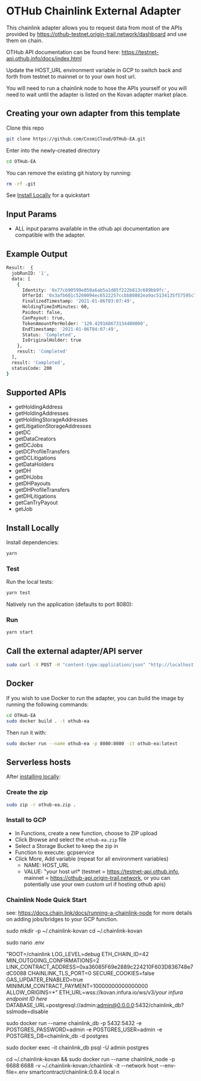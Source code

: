 # OTHub Chainlink External Adapter

This chainlink adapter allows you to request data from most of the APIs provided by https://othub-testnet.origin-trail.network/dashboard and use them on chain.

OTHub API documentation can be found here: https://testnet-api.othub.info/docs/index.html

Update the HOST_URL environment variable in GCP to switch back and forth from testnet to mainnet or to your own host url.

You will need to run a chainlink node to hose the APIs yourself or you will need to wait until the adapter is listed on the Kovan adapter market place.

## Creating your own adapter from this template

Clone this repo 

```bash
git clone https://github.com/CosmiCloud/OTHub-EA.git
```

Enter into the newly-created directory

```bash
cd OTHub-EA
```

You can remove the existing git history by running:

```bash
rm -rf .git
```

See [Install Locally](#install-locally) for a quickstart

## Input Params

- ALL input params available in the othub api documentation are compatible with the adapter.

## Example Output

```bash
Result:  {
  jobRunID: '1',
  data: [
    {
      Identity: '0x77cb90599e850a6ab5a1d85f222b813c689bb9fc',
      OfferId: '0x3afb601c5260094ec6522257ccbb80882ea9ac5134135f57595c70a3fae07538',
      FinalizedTimestamp: '2021-01-06T03:07:49',
      HoldingTimeInMinutes: 60,
      Paidout: false,
      CanPayout: true,
      TokenAmountPerHolder: '120.429168673134480000',
      EndTimestamp: '2021-01-06T04:07:49',
      Status: 'Completed',
      IsOriginalHolder: true
    },
    result: 'Completed'
  ],
  result: 'Completed',
  statusCode: 200
}
```

## Supported APIs

- getHoldingAddress
- getHoldingAddresses
- getHoldingStorageAddresses
- getLitigationStorageAddresses
- getDC
- getDataCreators
- getDCJobs
- getDCProfileTransfers
- getDCLitigations
- getDataHolders
- getDH
- getDHJobs
- getDHPayouts
- getDHProfileTransfers
- getDHLitigations
- getCanTryPayout
- getJob

## Install Locally

Install dependencies:

```bash
yarn
```

### Test

Run the local tests:

```bash
yarn test
```

Natively run the application (defaults to port 8080):

### Run

```bash
yarn start
```

## Call the external adapter/API server

```bash
sudo curl -X POST -H "content-type:application/json" "http://localhost:8080/" --data '{ "id": 0, "data": { "action": "getDHJobs", "value": "Status", "dh_erc725_id": "0x77cb90599e850a6ab5a1d85f222b813c689bb9fc", "limit": "1", "page": "1", "OfferId_like": "0x3afb601c5260094ec6522257ccbb80882ea9ac5134135f57595c70a3fae07538" } }'
```

## Docker

If you wish to use Docker to run the adapter, you can build the image by running the following commands:

```bash
cd OTHub-EA
sudo docker build . -t othub-ea
```

Then run it with:

```bash
sudo docker run --name othub-ea -p 8080:8080 -it othub-ea:latest
```

## Serverless hosts

After [installing locally](#install-locally):

### Create the zip

```bash
sudo zip -r othub-ea.zip .
```

### Install to GCP

- In Functions, create a new function, choose to ZIP upload
- Click Browse and select the `othub-ea.zip` file
- Select a Storage Bucket to keep the zip in
- Function to execute: gcpservice
- Click More, Add variable (repeat for all environment variables)
  - NAME: HOST_URL
  - VALUE: "your host url* 
  (testnet = https://testnet-api.othub.info, mainnet = https://othub-api.origin-trail.network, or you can potentially use your own custom url if hosting othub apis)

### Chainlink Node Quick Start

see: https://docs.chain.link/docs/running-a-chainlink-node for more details on adding jobs/bridges to your GCP function.

sudo mkdir -p ~/.chainlink-kovan
cd ~/.chainlink-kovan

sudo nano .env

"ROOT=/chainlink
LOG_LEVEL=debug
ETH_CHAIN_ID=42
MIN_OUTGOING_CONFIRMATIONS=2
LINK_CONTRACT_ADDRESS=0xa36085F69e2889c224210F603D836748e7dC0088
CHAINLINK_TLS_PORT=0
SECURE_COOKIES=false
GAS_UPDATER_ENABLED=true
MINIMUM_CONTRACT_PAYMENT=10000000000000000
ALLOW_ORIGINS=*"
ETH_URL=wss://kovan.infura.io/ws/v3/*your infura endpoint ID here*
DATABASE_URL=postgresql://admin:admin@0.0.0.0:5432/chainlink_db?sslmode=disable

sudo docker run --name chainlink_db -p 5432:5432 -e POSTGRES_PASSWORD=admin -e POSTGRES_USER=admin -e POSTGRES_DB=chainlink_db -d postgres

sudo docker exec -it chainlink_db psql -U admin postgres

cd ~/.chainlink-kovan && sudo docker run --name chainlink_node -p 6688:6688 -v ~/.chainlink-kovan:/chainlink -it --network host --env-file=.env smartcontract/chainlink:0.9.4 local n 
